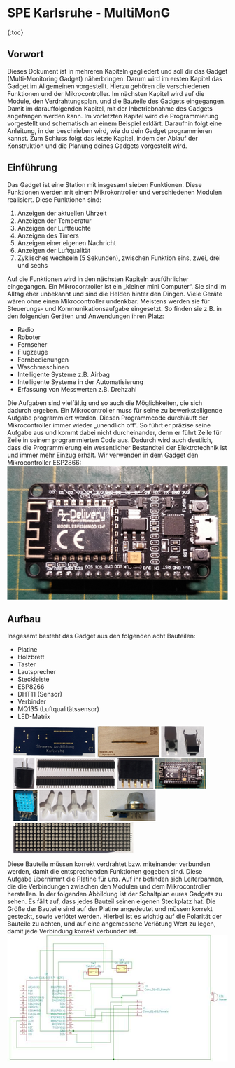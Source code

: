 # SPE Karlsruhe - MultiMonG
{:toc}
## Vorwort
Dieses Dokument ist in mehreren Kapiteln gegliedert und soll dir das Gadget (Multi-Monitoring Gadget) näherbringen. Darum wird im ersten Kapitel das Gadget im Allgemeinen vorgestellt. Hierzu gehören die verschiedenen Funktionen und der Mikrocontroller. Im nächsten Kapitel wird auf die Module, den Verdrahtungsplan, und die Bauteile des Gadgets eingegangen. Damit im darauffolgenden Kapitel, mit der Inbetriebnahme des Gadgets angefangen werden kann. Im vorletzten Kapitel wird die Programmierung vorgestellt und schematisch an einem Beispiel erklärt. Daraufhin folgt eine Anleitung, in der beschrieben wird, wie du dein Gadget programmieren kannst. Zum Schluss folgt das letzte Kapitel, indem der Ablauf der Konstruktion und die Planung deines Gadgets vorgestellt wird.

## Einführung
Das Gadget ist eine Station mit insgesamt sieben Funktionen. Diese Funktionen werden mit einem Mikrokontroller und verschiedenen Modulen realisiert. Diese Funktionen sind:
1. Anzeigen der aktuellen Uhrzeit
2. Anzeigen der Temperatur
3. Anzeigen der Luftfeuchte
4. Anzeigen des Timers
5. Anzeigen einer eigenen Nachricht
6. Anzeigen der Luftqualität
7. Zyklisches wechseln (5 Sekunden), zwischen Funktion eins, zwei, drei und sechs

Auf die Funktionen wird in den nächsten Kapiteln ausführlicher eingegangen.
Ein Mikrocontroller ist ein „kleiner mini Computer“. Sie sind im Alltag eher unbekannt und
sind die Helden hinter den Dingen. Viele Geräte wären ohne einen Mikrocontroller undenkbar. Meistens werden sie für Steuerungs- und Kommunikationsaufgabe eingesetzt. So finden sie z.B. in den folgenden Geräten und Anwendungen ihren Platz:
* Radio
* Roboter
* Fernseher
* Flugzeuge
* Fernbedienungen
* Waschmaschinen
* Intelligente Systeme z.B. Airbag
* Intelligente Systeme in der Automatisierung
* Erfassung von Messwerten z.B. Drehzahl

Die Aufgaben sind vielfältig und so auch die Möglichkeiten, die sich dadurch ergeben. Ein Mikrocontroller muss für seine zu bewerkstelligende Aufgabe programmiert werden. Diesen Programmcode durchläuft der Mikrocontroller immer wieder „unendlich oft“. So führt er präzise seine Aufgabe aus und kommt dabei nicht durcheinander, denn er führt Zeile für Zeile in seinem programmierten Code aus. Dadurch wird auch deutlich, dass die Programmierung ein wesentlicher Bestandteil der Elektrotechnik ist und immer mehr Einzug erhält.
Wir verwenden in dem Gadget den Mikrocontroller ESP2866:
![ESP8266](assets/images/ESP8266.jpg)

## Aufbau
Insgesamt besteht das Gadget aus den folgenden acht Bauteilen:
* Platine 		
* Holzbrett 	
* Taster 		
* Lautsprecher 	
* Steckleiste 	
* ESP8266 
* DHT11 (Sensor) 
* Verbinder 
* MQ135 (Luftqualitätssensor) 
* LED-Matrix

<div class="flex-container" style="margin: 1em">
        <img src="assets/images/Platine.png" style="height: 5em">
        <img src="assets/images/Holzbrett.png" style="height: 5em">
        <img src="assets/images/Taster.png" style="height: 5em">
        <img src="assets/images/Buzzer.png" style="height: 5em">
        <img src="assets/images/Steckleisten.png" style="height: 5em">
        <img src="assets/images/Winkel.png" style="height: 5em">
        <img src="assets/images/ESP8266.jpg" style="height: 5em">
        <img src="assets/images/DHT11.png" style="height: 5em">
        <img src="assets/images/Verbinder.png" style="height: 5em">
        <img src="assets/images/MQ135.png" style="height: 5em">
        <img src="assets/images/Matrix.png" style="height: 5em">
</div>

Diese Bauteile müssen korrekt verdrahtet bzw. miteinander verbunden werden, damit die entsprechenden Funktionen gegeben sind. Diese Aufgabe übernimmt die Platine für uns. Auf ihr befinden sich Leiterbahnen, die die Verbindungen zwischen den Modulen und dem Mikrocontroller herstellen.
In der folgenden Abbildung ist der Schaltplan eures Gadgets zu sehen. Es fällt auf, dass jedes Bauteil  seinen eigenen Steckplatz hat. Die Größe der Bauteile sind auf der Platine angedeutet und  müssen korrekt gesteckt, sowie verlötet werden.
Hierbei ist es wichtig auf die Polarität der Bauteile zu achten, und auf eine angemessene Verlötung Wert zu legen, damit jede Verbindung korrekt verbunden ist.
![Schaltplan](assets/images/Schaltplan.png)


